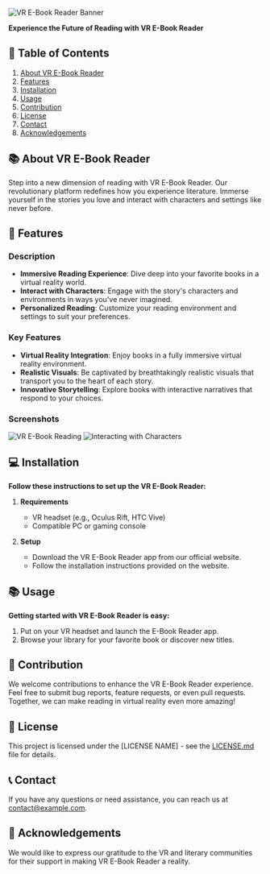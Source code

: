 ![VR E-Book Reader Banner](images/vrebook.png)

**Experience the Future of Reading with VR E-Book Reader**

## 📌 Table of Contents

1. [About VR E-Book Reader](#about-vr-e-book-reader)
2. [Features](#features)
3. [Installation](#installation)
4. [Usage](#usage)
5. [Contribution](#contribution)
6. [License](#license)
7. [Contact](#contact)
8. [Acknowledgements](#acknowledgements)

## 📚 About VR E-Book Reader

Step into a new dimension of reading with VR E-Book Reader. Our revolutionary platform redefines how you experience literature. Immerse yourself in the stories you love and interact with characters and settings like never before.

## 📖 Features

### Description

- **Immersive Reading Experience**: Dive deep into your favorite books in a virtual reality world.
- **Interact with Characters**: Engage with the story's characters and environments in ways you've never imagined.
- **Personalized Reading**: Customize your reading environment and settings to suit your preferences.

### Key Features

- **Virtual Reality Integration**: Enjoy books in a fully immersive virtual reality environment.
- **Realistic Visuals**: Be captivated by breathtakingly realistic visuals that transport you to the heart of each story.
- **Innovative Storytelling**: Explore books with interactive narratives that respond to your choices.

### Screenshots

![VR E-Book Reading](images/vrebook1.png)
![Interacting with Characters](images/vrebook2.png)

## 💻 Installation

**Follow these instructions to set up the VR E-Book Reader:**

1. **Requirements**
   - VR headset (e.g., Oculus Rift, HTC Vive)
   - Compatible PC or gaming console

2. **Setup**
   - Download the VR E-Book Reader app from our official website.
   - Follow the installation instructions provided on the website.

## 📚 Usage

**Getting started with VR E-Book Reader is easy:**

1. Put on your VR headset and launch the E-Book Reader app.
2. Browse your library for your favorite book or discover new titles.

## 📝 Contribution

We welcome contributions to enhance the VR E-Book Reader experience. Feel free to submit bug reports, feature requests, or even pull requests. Together, we can make reading in virtual reality even more amazing!

## 📃 License

This project is licensed under the [LICENSE NAME] - see the [LICENSE.md](LICENSE.md) file for details.

## 📞 Contact

If you have any questions or need assistance, you can reach us at [contact@example.com](mailto:contact@example.com).

## 🙏 Acknowledgements

We would like to express our gratitude to the VR and literary communities for their support in making VR E-Book Reader a reality.
